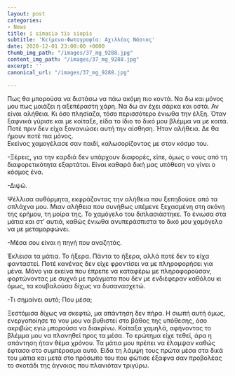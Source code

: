 ```yaml
---
layout: post
categories:
- News
title: i simasia tis siopis
subtitle: 'Κείμενο-Φωτογραφία: Αχιλλέας Νάσιος'
date: 2020-12-01 23:00:00 +0000
thumb_img_path: "/images/37_mg_9288.jpg"
content_img_path: "/images/37_mg_9288.jpg"
excerpt: ''
canonical_url: "/images/37_mg_9288.jpg"

---
```



Πως θα μπορούσα να διστάσω να πάω ακόμη πιο κοντά. Να δω και μόνος μου πως μοιάζει η αξεπέραστη χάρη. Να δω αν έχει σάρκα και οστά. Αν είναι αλήθεια. Κι όσο πλησίαζα, τόσο περισσότερο ένιωθα την έλξη. Όταν ξαφνικά γύρισε και με κοίταξε, είδα το ίδιο το δικό μου βλέμμα να με κοιτά. Ποτέ πριν δεν είχα ξανανιώσει αυτή την αίσθηση. Ήταν αλήθεια. Δε θα ήμουν ποτέ πια μόνος.  
Εκείνος χαμογέλασε σαν παιδί, καλωσορίζοντας με στον κόσμο του.

\-Ξέρεις, για την καρδιά δεν υπάρχουν διαφορές, είπε, όμως ο νους από τη διαφορετικότητα εξαρτάται. Είναι καθαρά δική μας υπόθεση να γίνει ο κόσμος ένα.

\-Διψώ.

Ψέλλισα αυθόρμητα, εκφράζοντας την αλήθεια που ξεπηδούσε από τα σπλάχνα μου. Μιαν αλήθεια που συνήθως υπέμενε ξεχασμένη στη σκόνη της ερήμου, τη μοίρα της. Το χαμόγελο του διπλασιάστηκε. Το ένιωσα στα μάτια και στ’ αυτιά, καθώς ένιωθα ανυπεράσπιστα το δικό μου χαμόγελο να με μεταμορφώνει.

\-Μέσα σου είναι η πηγή που αναζητάς.

Έκλεισα τα μάτια. Το ήξερα. Πάντα το ήξερα, αλλά ποτέ δεν το είχα φανταστεί. Ποτέ κανένας δεν είχε φροντίσει να με πληροφορήσει για μένα. Μόνο για εκείνα που έπρεπε να καταφέρω με πληροφορούσαν, φορτώνοντας με συχνά με πράγματα που δεν με ενδιέφεραν καθόλου κι όμως, τα κουβαλούσα δίχως να δυσανασχετώ.

\-Τι σημαίνει αυτό; Που μέσα;

Ξεστόμισα δίχως να σκεφτώ, μα απάντηση δεν πήρα. Η σιωπή αυτή όμως, ενεργοποίησε το νου μου να βυθιστεί στο βάθος της υπόθεσης, όσο ακριβώς εγώ μπορούσα να διακρίνω. Κοίταξα χαμηλά, αφήνοντας το βλέμμα μου να πλανηθεί προς τα μέσα. Το ερώτημα είχε τεθεί, άρα η απάντηση ήταν θέμα χρόνου. Τα μάτια μου πρέπει να έλαμψαν καθώς έφτασα στο συμπέρασμα αυτό. Είδα τη λάμψη τους πρώτα μέσα στα δικά του μάτια και μετά στο πρόσωπο του που φώτισε έξαφνα σαν προβολέας το σκοτάδι της άγνοιας που πλανιόταν τριγύρω.